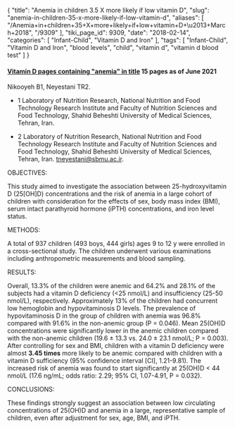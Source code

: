 {
    "title": "Anemia in children 3.5 X more likely if low vitamin D",
    "slug": "anemia-in-children-35-x-more-likely-if-low-vitamin-d",
    "aliases": [
        "/Anemia+in+children+35+X+more+likely+if+low+vitamin+D+\u2013+March+2018",
        "/9309"
    ],
    "tiki_page_id": 9309,
    "date": "2018-02-14",
    "categories": [
        "Infant-Child",
        "Vitamin D and Iron"
    ],
    "tags": [
        "Infant-Child",
        "Vitamin D and Iron",
        "blood levels",
        "child",
        "vitamin d",
        "vitamin d blood test"
    ]
}


#### [Vitamin D pages containing "anemia" in title](%20https://VitaminDWiki.com/Overview+Iron+Supplements+and+Vitamin+D#Vitamin_D_pages_containing_anemia_in_title) 15 pages as of June 2021

</div>

Nikooyeh B1, Neyestani TR2.

* 1 Laboratory of Nutrition Research, National Nutrition and Food Technology Research Institute and Faculty of Nutrition Sciences and Food Technology, Shahid Beheshti University of Medical Sciences, Tehran, Iran.

* 2 Laboratory of Nutrition Research, National Nutrition and Food Technology Research Institute and Faculty of Nutrition Sciences and Food Technology, Shahid Beheshti University of Medical Sciences, Tehran, Iran.  tneyestani@sbmu.ac.ir.

OBJECTIVES:

This study aimed to investigate the association between 25-hydroxyvitamin D (25<span>[OH]</span>D) concentrations and the risk of anemia in a large cohort of children with consideration for the effects of sex, body mass index (BMI), serum intact parathyroid hormone (iPTH) concentrations, and iron level status.

METHODS:

A total of 937 children (493 boys, 444 girls) ages 9 to 12 y were enrolled in a cross-sectional study. The children underwent various examinations including anthropometric measurements and blood sampling.

RESULTS:

Overall, 13.3% of the children were anemic and 64.2% and 28.1% of the subjects had a vitamin D deficiency (<25 nmol/L) and insufficiency (25-50 nmol/L), respectively. Approximately 13% of the children had concurrent low hemoglobin and hypovitaminosis D levels. The prevalence of hypovitaminosis D in the group of children with anemia was 96.8% compared with 91.6% in the non-anemic group (P = 0.046). Mean 25(OH)D concentrations were significantly lower in the anemic children compared with the non-anemic children (19.6 ± 13.3 vs. 24.0 ± 23.1 nmol/L; P = 0.003). After controlling for sex and BMI, children with a vitamin D deficiency were almost  **3.45 times**  more likely to be anemic compared with children with a vitamin D sufficiency (95% confidence interval <span>[CI]</span>, 1.21-9.81). The increased risk of anemia was found to start significantly at 25(OH)D < 44 nmol/L (17.6 ng/mL; odds ratio: 2.29; 95% CI, 1.07-4.91, P = 0.032).

CONCLUSIONS:

These findings strongly suggest an association between low circulating concentrations of 25(OH)D and anemia in a large, representative sample of children, even after adjustment for sex, age, BMI, and iPTH.